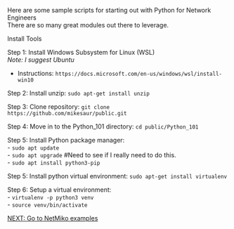 Here are some sample scripts for starting out with Python for Network Engineers<br>
There are so many great modules out there to leverage.

Install Tools

Step 1: Install Windows Subsystem for Linux (WSL)<br>
<i>Note: I suggest Ubuntu</i><br>

- Instructions: ```https://docs.microsoft.com/en-us/windows/wsl/install-win10```

Step 2: Install unzip: ```sudo apt-get install unzip```

Step 3: Clone repository: ```git clone https://github.com/mikesaur/public.git```

Step 4: Move in to the Python_101 directory: ```cd public/Python_101```

Step 5: Install Python package manager:<br>
    - ```sudo apt update```<br>
    - ```sudo apt upgrade``` #Need to see if I really need to do this.<br>
    - ```sudo apt install python3-pip```<br>
    
Step 5: Install python virtual environment: ```sudo apt-get install virtualenv```

Step 6: Setup a virtual environment:<br>
    -  ```virtualenv -p python3 venv```<br>
    - ```source venv/bin/activate```
 
 
 [NEXT: Go to NetMiko examples](https://github.com/mikesaur/public/tree/master/Python_101/netmiko)

 